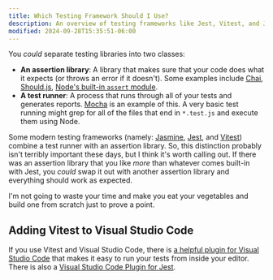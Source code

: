 ```yaml
---
title: Which Testing Framework Should I Use?
description: An overview of testing frameworks like Jest, Vitest, and Jasmine.
modified: 2024-09-28T15:35:51-06:00
---
```


You _could_ separate testing libraries into two classes:

- **An assertion library**: A library that makes sure that your code does what it expects (or throws an error if it doesn't). Some examples include [Chai](https://www.chaijs.com), [Should.js](https://shouldjs.github.io), [Node's built-in `assert` module](https://nodejs.org/api/assert.html).
- **A test runner**: A process that runs through all of your tests and generates reports. [Mocha](https://mochajs.org) is an example of this. A very basic test running might grep for all of the files that end in `*.test.js` and execute them using Node.

Some modern testing frameworks (namely: [Jasmine](https://jasmine.github.io), [Jest](https://jestjs.io), and [Vitest](https://vitest.dev)) combine a test runner with an assertion library. So, this distinction probably isn't terribly important these days, but I think it's worth calling out. If there was an assertion library that you like _more_ than whatever comes built-in with Jest, you _could_ swap it out with another assertion library and everything should work as expected.

I'm not going to waste your time and make you eat your vegetables and build one from scratch just to prove a point.

## Adding Vitest to Visual Studio Code

If you use Vitest and Visual Studio Code, there is [a helpful plugin for Visual Studio Code](https://marketplace.visualstudio.com/items?itemName=ZixuanChen.vitest-explorer) that makes it easy to run your tests from inside your editor. There is also a [Visual Studio Code Plugin for Jest](https://marketplace.visualstudio.com/items?itemName=Orta.vscode-jest).
